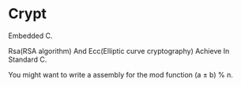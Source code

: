 # Crypt

Embedded C.

Rsa(RSA algorithm) And Ecc(Elliptic curve cryptography) Achieve In Standard C.

You might want to write a assembly for the mod function (a ±  b) % n.
